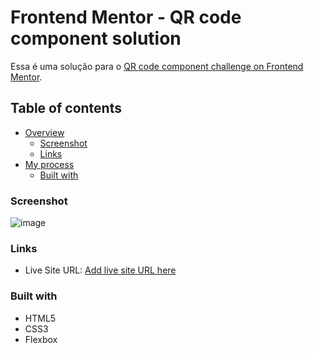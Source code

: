 # Frontend Mentor - QR code component solution

Essa é uma solução para o [QR code component challenge on Frontend Mentor](https://www.frontendmentor.io/challenges/qr-code-component-iux_sIO_H).

## Table of contents

- [Overview](#overview)
  - [Screenshot](#screenshot)
  - [Links](#links)
- [My process](#my-process)
  - [Built with](#built-with)

### Screenshot

![image](https://user-images.githubusercontent.com/90656961/218540642-42b6eece-27dc-41a0-ba7c-eca5c1056840.png)


### Links

- Live Site URL: [Add live site URL here](https://your-live-site-url.com)

### Built with

- HTML5
- CSS3
- Flexbox
